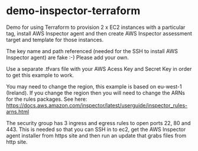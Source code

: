 # demo-inspector-terraform
Demo for using Terraform to provision 2 x EC2 instances with a particular tag, install AWS Inspector agent and then create AWS Inspector assessment target and template for those instances. 

The key name and path referenced (needed for the SSH to install AWS Inspector agent) are fake :-) Please add your own. 

Use a separate .tfvars file with your AWS Acess Key and Secret Key in order to get this example to work. 

You may need to change the region, this example is based on eu-west-1 (Ireland). If you change the region then you will need to change the ARNs for the rules packages. See here: https://docs.aws.amazon.com/inspector/latest/userguide/inspector_rules-arns.html

The security group has 3 ingress and egress rules to open ports 22, 80 and 443. This is needed so that you can SSH in to ec2, get the AWS Inspector agent installer from https site and then run an update that grabs files from http site. 
